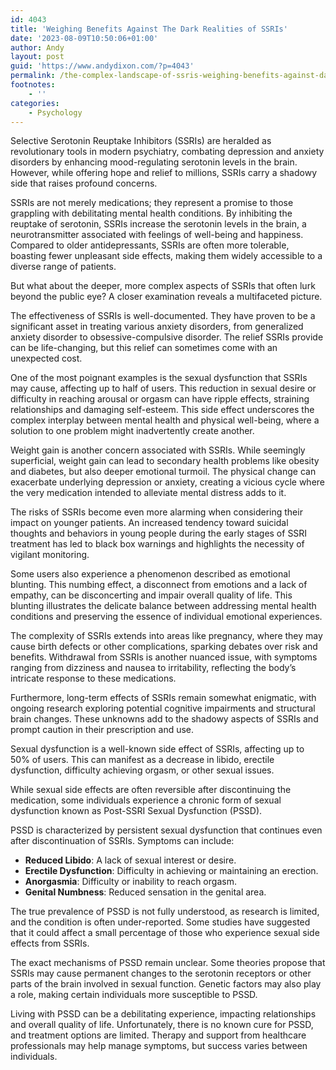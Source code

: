 ```yaml
---
id: 4043
title: 'Weighing Benefits Against The Dark Realities of SSRIs'
date: '2023-08-09T10:50:06+01:00'
author: Andy
layout: post
guid: 'https://www.andydixon.com/?p=4043'
permalink: /the-complex-landscape-of-ssris-weighing-benefits-against-dark-realities/
footnotes:
    - ''
categories:
    - Psychology
---
```


Selective Serotonin Reuptake Inhibitors (SSRIs) are heralded as revolutionary tools in modern psychiatry, combating depression and anxiety disorders by enhancing mood-regulating serotonin levels in the brain. However, while offering hope and relief to millions, SSRIs carry a shadowy side that raises profound concerns.

SSRIs are not merely medications; they represent a promise to those grappling with debilitating mental health conditions. By inhibiting the reuptake of serotonin, SSRIs increase the serotonin levels in the brain, a neurotransmitter associated with feelings of well-being and happiness. Compared to older antidepressants, SSRIs are often more tolerable, boasting fewer unpleasant side effects, making them widely accessible to a diverse range of patients.

But what about the deeper, more complex aspects of SSRIs that often lurk beyond the public eye? A closer examination reveals a multifaceted picture.

The effectiveness of SSRIs is well-documented. They have proven to be a significant asset in treating various anxiety disorders, from generalized anxiety disorder to obsessive-compulsive disorder. The relief SSRIs provide can be life-changing, but this relief can sometimes come with an unexpected cost.

One of the most poignant examples is the sexual dysfunction that SSRIs may cause, affecting up to half of users. This reduction in sexual desire or difficulty in reaching arousal or orgasm can have ripple effects, straining relationships and damaging self-esteem. This side effect underscores the complex interplay between mental health and physical well-being, where a solution to one problem might inadvertently create another.

Weight gain is another concern associated with SSRIs. While seemingly superficial, weight gain can lead to secondary health problems like obesity and diabetes, but also deeper emotional turmoil. The physical change can exacerbate underlying depression or anxiety, creating a vicious cycle where the very medication intended to alleviate mental distress adds to it.

The risks of SSRIs become even more alarming when considering their impact on younger patients. An increased tendency toward suicidal thoughts and behaviors in young people during the early stages of SSRI treatment has led to black box warnings and highlights the necessity of vigilant monitoring.

Some users also experience a phenomenon described as emotional blunting. This numbing effect, a disconnect from emotions and a lack of empathy, can be disconcerting and impair overall quality of life. This blunting illustrates the delicate balance between addressing mental health conditions and preserving the essence of individual emotional experiences.

The complexity of SSRIs extends into areas like pregnancy, where they may cause birth defects or other complications, sparking debates over risk and benefits. Withdrawal from SSRIs is another nuanced issue, with symptoms ranging from dizziness and nausea to irritability, reflecting the body’s intricate response to these medications.

Furthermore, long-term effects of SSRIs remain somewhat enigmatic, with ongoing research exploring potential cognitive impairments and structural brain changes. These unknowns add to the shadowy aspects of SSRIs and prompt caution in their prescription and use.

Sexual dysfunction is a well-known side effect of SSRIs, affecting up to 50% of users. This can manifest as a decrease in libido, erectile dysfunction, difficulty achieving orgasm, or other sexual issues.

While sexual side effects are often reversible after discontinuing the medication, some individuals experience a chronic form of sexual dysfunction known as Post-SSRI Sexual Dysfunction (PSSD).

PSSD is characterized by persistent sexual dysfunction that continues even after discontinuation of SSRIs. Symptoms can include:

- **Reduced Libido**: A lack of sexual interest or desire.
- **Erectile Dysfunction**: Difficulty in achieving or maintaining an erection.
- **Anorgasmia**: Difficulty or inability to reach orgasm.
- **Genital Numbness**: Reduced sensation in the genital area.

The true prevalence of PSSD is not fully understood, as research is limited, and the condition is often under-reported. Some studies have suggested that it could affect a small percentage of those who experience sexual side effects from SSRIs.

The exact mechanisms of PSSD remain unclear. Some theories propose that SSRIs may cause permanent changes to the serotonin receptors or other parts of the brain involved in sexual function. Genetic factors may also play a role, making certain individuals more susceptible to PSSD.

Living with PSSD can be a debilitating experience, impacting relationships and overall quality of life. Unfortunately, there is no known cure for PSSD, and treatment options are limited. Therapy and support from healthcare professionals may help manage symptoms, but success varies between individuals.